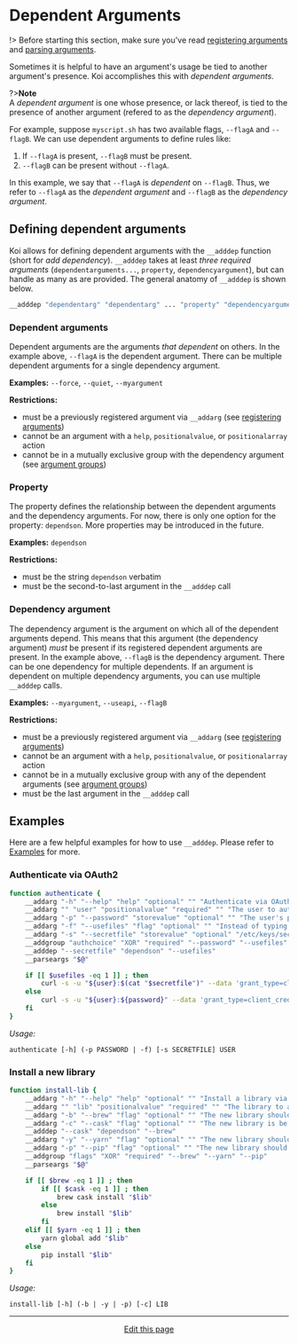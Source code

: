 # Dependent Arguments
!> Before starting this section, make sure you've read [registering arguments](/registering_arguments) and [parsing arguments](/parsing_arguments).

Sometimes it is helpful to have an argument's usage be tied to another argument's presence. Koi accomplishes this with _dependent arguments_.

?><b>Note</b><br>A _dependent argument_ is one whose presence, or lack thereof, is tied to the presence of another argument (refered to as the _dependency argument_).

For example, suppose `myscript.sh` has two available flags, `--flagA` and `--flagB`. We can use dependent arguments to define rules like:
1. If `--flagA` is present, `--flagB` must be present.
2. `--flagB` can be present without `--flagA`.

In this example, we say that `--flagA` is _dependent_ on `--flagB`. Thus, we refer to `--flagA` as the _dependent argument_ and `--flagB` as the _dependency argument_.

## Defining dependent arguments
Koi allows for defining dependent arguments with the `__adddep` function (short for _add dependency_). `__adddep` takes at least _three required arguments_ (`dependentarguments...`, `property`, `dependencyargument`), but can handle as many as are provided. The general anatomy of `__adddep` is shown below.

```bash
__adddep "dependentarg" "dependentarg" ... "property" "dependencyargument"
```

### Dependent arguments
Dependent arguments are the arguments _that dependent_ on others. In the example above, `--flagA` is the dependent argument. There can be multiple dependent arguments for a single dependency argument.

**Examples:** `--force`, `--quiet`, `--myargument`

**Restrictions:**
* must be a previously registered argument via `__addarg` (see [registering arguments](/registering_arguments))
* cannot be an argument with a `help`, `positionalvalue`, or `positionalarray` action
* cannot be in a mutually exclusive group with the dependency argument (see [argument groups](/argument_groups))

### Property
The property defines the relationship between the dependent arguments and the dependency arguments. For now, there is only one option for the property: `dependson`. More properties may be introduced in the future.

**Examples:** `dependson`

**Restrictions:**
* must be the string `dependson` verbatim
* must be the second-to-last argument in the `__adddep` call

### Dependency argument
The dependency argument is the argument on which all of the dependent arguments depend. This means that this argument (the dependency argument) _must_ be present if its registered dependent arguments are present. In the example above, `--flagB` is the dependency argument. There can be one dependency for multiple dependents. If an argument is dependent on multiple dependency arguments, you can use multiple `__adddep` calls.

**Examples:** `--myargument`, `--useapi`, `--flagB`

**Restrictions:**
* must be a previously registered argument via `__addarg` (see [registering arguments](/registering_arguments))
* cannot be an argument with a `help`, `positionalvalue`, or `positionalarray` action
* cannot be in a mutually exclusive group with any of the dependent arguments (see [argument groups](/argument_groups))
* must be the last argument in the `__adddep` call

## Examples
Here are a few helpful examples for how to use `__adddep`. Please refer to [Examples](/examples) for more.

### Authenticate via OAuth2
```bash
function authenticate {
	__addarg "-h" "--help" "help" "optional" "" "Authenticate via OAuth2"
	__addarg "" "user" "positionalvalue" "required" "" "The user to authenticate"
	__addarg "-p" "--password" "storevalue" "optional" "" "The user's password"
	__addarg "-f" "--usefiles" "flag" "optional" "" "Instead of typing the password on stdin, read it from a file"
	__addarg "-s" "--secretfile" "storevalue" "optional" "/etc/keys/secret.txt" "The file containing the secret key (the user's password)"
	__addgroup "authchoice" "XOR" "required" "--password" "--usefiles"
	__adddep "--secretfile" "dependson" "--usefiles"
	__parseargs "$@"

	if [[ $usefiles -eq 1 ]] ; then
		curl -s -u "${user}:$(cat "$secretfile")" --data 'grant_type=client_credentials' localhost:8000/oauth2/token
	else
		curl -s -u "${user}:${password}" --data 'grant_type=client_credentials' localhost:8000/oauth2/token
	fi
}
```
_Usage:_
```
authenticate [-h] (-p PASSWORD | -f) [-s SECRETFILE] USER
```

### Install a new library
```bash
function install-lib {
	__addarg "-h" "--help" "help" "optional" "" "Install a library via a variable package manager"
	__addarg "" "lib" "positionalvalue" "required" "" "The library to add"
	__addarg "-b" "--brew" "flag" "optional" "" "The new library should be installed via Homebrew"
	__addarg "-c" "--cask" "flag" "optional" "" "The new library is be a Homebrew cask"
	__adddep "--cask" "dependson" "--brew"
	__addarg "-y" "--yarn" "flag" "optional" "" "The new library should be installed via yarn"
	__addarg "-p" "--pip" "flag" "optional" "" "The new library should be installed via pip"
	__addgroup "flags" "XOR" "required" "--brew" "--yarn" "--pip"
	__parseargs "$@"

	if [[ $brew -eq 1 ]] ; then
		if [[ $cask -eq 1 ]] ; then
			brew cask install "$lib"
		else
			brew install "$lib"
		fi
	elif [[ $yarn -eq 1 ]] ; then
		yarn global add "$lib"
	else
		pip install "$lib"
	fi
}
```
_Usage:_
```
install-lib [-h] (-b | -y | -p) [-c] LIB
```

<hr>
<div style="text-align:center">
	<a class="edit-link" href="https://github.com/wcarhart/docs/blob/master/docs/koi/dependent_arguments.md" target="_blank"><i class="fas fa-edit"></i> Edit this page</a>
</div>